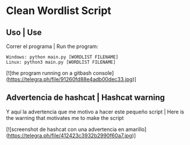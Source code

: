 # Clean Wordlist Script

## Uso | Use
Correr el programa | Run the program:

    Windows: python main.py [WORDLIST FILENAME]
    Linux: python3 main.py [WORDLIST FILENAME]

[![the program running on a gitbash console] (https://telegra.ph/file/91260fd88e4adb00dec33.jpg)]

## Advertencia de hashcat | Hashcat warning
Y aquí la advertencia que me motivo a hacer este pequeño script | Here is the warning that motivates me to make the script

[![screenshot de hashcat con una advertencia en amarillo] (https://telegra.ph/file/412423c3932b2990f60a7.jpg)]